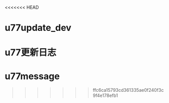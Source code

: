 <<<<<<< HEAD
# u77update_dev
u77更新日志
=======
# u77message
>>>>>>> ffc6ca15793cd361335ae0f240f3c9f4e178efb1
